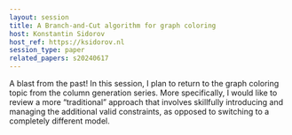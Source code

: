 ```yaml
---
layout: session
title: A Branch-and-Cut algorithm for graph coloring
host: Konstantin Sidorov
host_ref: https://ksidorov.nl
session_type: paper
related_papers: s20240617
---
```


A blast from the past! In this session, I plan to return to the graph coloring topic from the column generation series. More specifically, I would like to review a more “traditional” approach that involves skillfully introducing and managing the additional valid constraints, as opposed to switching to a completely different model.